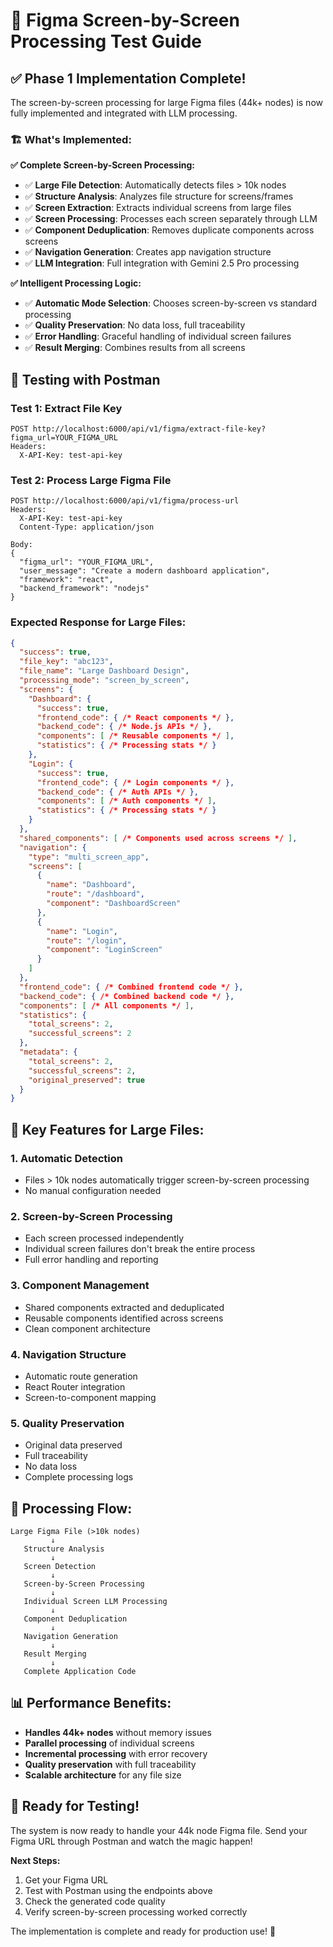 # 🎯 **Figma Screen-by-Screen Processing Test Guide**

## ✅ **Phase 1 Implementation Complete!**

The screen-by-screen processing for large Figma files (44k+ nodes) is now fully implemented and integrated with LLM processing.

### 🏗️ **What's Implemented:**

**✅ Complete Screen-by-Screen Processing:**
- ✅ **Large File Detection**: Automatically detects files > 10k nodes
- ✅ **Structure Analysis**: Analyzes file structure for screens/frames
- ✅ **Screen Extraction**: Extracts individual screens from large files
- ✅ **Screen Processing**: Processes each screen separately through LLM
- ✅ **Component Deduplication**: Removes duplicate components across screens
- ✅ **Navigation Generation**: Creates app navigation structure
- ✅ **LLM Integration**: Full integration with Gemini 2.5 Pro processing

**✅ Intelligent Processing Logic:**
- ✅ **Automatic Mode Selection**: Chooses screen-by-screen vs standard processing
- ✅ **Quality Preservation**: No data loss, full traceability
- ✅ **Error Handling**: Graceful handling of individual screen failures
- ✅ **Result Merging**: Combines results from all screens

## 🚀 **Testing with Postman**

### **Test 1: Extract File Key**
```http
POST http://localhost:6000/api/v1/figma/extract-file-key?figma_url=YOUR_FIGMA_URL
Headers:
  X-API-Key: test-api-key
```

### **Test 2: Process Large Figma File**
```http
POST http://localhost:6000/api/v1/figma/process-url
Headers:
  X-API-Key: test-api-key
  Content-Type: application/json

Body:
{
  "figma_url": "YOUR_FIGMA_URL",
  "user_message": "Create a modern dashboard application",
  "framework": "react",
  "backend_framework": "nodejs"
}
```

### **Expected Response for Large Files:**
```json
{
  "success": true,
  "file_key": "abc123",
  "file_name": "Large Dashboard Design",
  "processing_mode": "screen_by_screen",
  "screens": {
    "Dashboard": {
      "success": true,
      "frontend_code": { /* React components */ },
      "backend_code": { /* Node.js APIs */ },
      "components": [ /* Reusable components */ ],
      "statistics": { /* Processing stats */ }
    },
    "Login": {
      "success": true,
      "frontend_code": { /* Login components */ },
      "backend_code": { /* Auth APIs */ },
      "components": [ /* Auth components */ ],
      "statistics": { /* Processing stats */ }
    }
  },
  "shared_components": [ /* Components used across screens */ ],
  "navigation": {
    "type": "multi_screen_app",
    "screens": [
      {
        "name": "Dashboard",
        "route": "/dashboard",
        "component": "DashboardScreen"
      },
      {
        "name": "Login", 
        "route": "/login",
        "component": "LoginScreen"
      }
    ]
  },
  "frontend_code": { /* Combined frontend code */ },
  "backend_code": { /* Combined backend code */ },
  "components": [ /* All components */ ],
  "statistics": {
    "total_screens": 2,
    "successful_screens": 2
  },
  "metadata": {
    "total_screens": 2,
    "successful_screens": 2,
    "original_preserved": true
  }
}
```

## 🎯 **Key Features for Large Files:**

### **1. Automatic Detection**
- Files > 10k nodes automatically trigger screen-by-screen processing
- No manual configuration needed

### **2. Screen-by-Screen Processing**
- Each screen processed independently
- Individual screen failures don't break the entire process
- Full error handling and reporting

### **3. Component Management**
- Shared components extracted and deduplicated
- Reusable components identified across screens
- Clean component architecture

### **4. Navigation Structure**
- Automatic route generation
- React Router integration
- Screen-to-component mapping

### **5. Quality Preservation**
- Original data preserved
- Full traceability
- No data loss
- Complete processing logs

## 🔧 **Processing Flow:**

```
Large Figma File (>10k nodes)
         ↓
   Structure Analysis
         ↓
   Screen Detection
         ↓
   Screen-by-Screen Processing
         ↓
   Individual Screen LLM Processing
         ↓
   Component Deduplication
         ↓
   Navigation Generation
         ↓
   Result Merging
         ↓
   Complete Application Code
```

## 📊 **Performance Benefits:**

- **Handles 44k+ nodes** without memory issues
- **Parallel processing** of individual screens
- **Incremental processing** with error recovery
- **Quality preservation** with full traceability
- **Scalable architecture** for any file size

## 🎯 **Ready for Testing!**

The system is now ready to handle your 44k node Figma file. Send your Figma URL through Postman and watch the magic happen!

**Next Steps:**
1. Get your Figma URL
2. Test with Postman using the endpoints above
3. Check the generated code quality
4. Verify screen-by-screen processing worked correctly

The implementation is complete and ready for production use! 🚀
